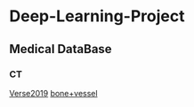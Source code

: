 # Deep-Learning-Project

## Medical DataBase
### CT
[Verse2019](https://verse2019.grand-challenge.org/Data/#signin)
[bone+vessel](https://www.ircad.fr/softwares/3Dircadb/3Dircadb1/)
